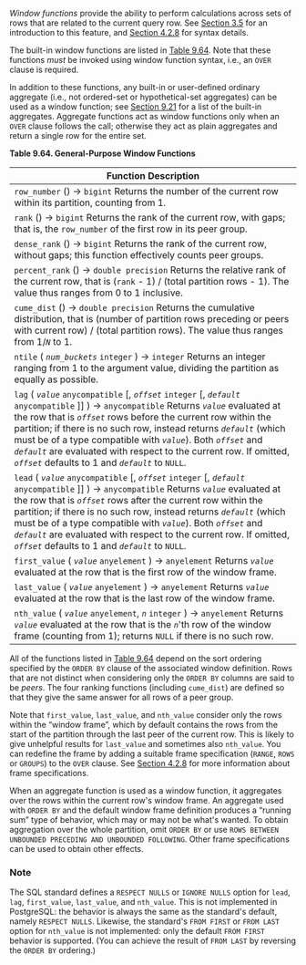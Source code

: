 *Window functions* provide the ability to perform calculations across sets of rows that are related to the current query row. See [Section 3.5](https://www.postgresql.org/docs/current/tutorial-window.html) for an introduction to this feature, and [Section 4.2.8](https://www.postgresql.org/docs/current/sql-expressions.html#SYNTAX-WINDOW-FUNCTIONS) for syntax details.

The built-in window functions are listed in [Table 9.64](https://www.postgresql.org/docs/current/functions-window.html#FUNCTIONS-WINDOW-TABLE). Note that these functions *must* be invoked using window function syntax, i.e., an `OVER` clause is required.

In addition to these functions, any built-in or user-defined  ordinary aggregate (i.e., not ordered-set or hypothetical-set  aggregates) can be used as a window function; see [Section 9.21](https://www.postgresql.org/docs/current/functions-aggregate.html) for a list of the built-in aggregates. Aggregate functions act as window functions only when an `OVER` clause follows the call; otherwise they act as plain aggregates and return a single row for the entire set.

**Table 9.64. General-Purpose Window Functions**

| Function              Description                            |
| ------------------------------------------------------------ |
| `row_number` () → `bigint`              Returns the number of the current row within its partition, counting from 1. |
| `rank` () → `bigint`              Returns the rank of the current row, with gaps; that is, the `row_number` of the first row in its peer group. |
| `dense_rank` () → `bigint`              Returns the rank of the current row, without gaps; this function effectively counts peer groups. |
| `percent_rank` () → `double precision`              Returns the relative rank of the current row, that is (`rank` - 1) / (total partition rows - 1). The value thus ranges from 0 to 1 inclusive. |
| `cume_dist` () → `double precision`              Returns the cumulative distribution, that is (number of partition rows preceding or peers with current row) / (total partition  rows). The value thus ranges from 1/*`N`* to 1. |
| `ntile` ( *`num_buckets`* `integer` ) → `integer`              Returns an integer ranging from 1 to the argument value, dividing the partition as equally as possible. |
| `lag` ( *`value`* `anycompatible` [, *`offset`* `integer` [, *`default`* `anycompatible` ]] ) → `anycompatible`              Returns *`value`* evaluated at the row that is *`offset`* rows before the current row within the partition; if there is no such row, instead returns *`default`* (which must be of a type compatible with *`value`*). Both *`offset`* and *`default`* are evaluated with respect to the current row. If omitted, *`offset`* defaults to 1 and *`default`* to `NULL`. |
| `lead` ( *`value`* `anycompatible` [, *`offset`* `integer` [, *`default`* `anycompatible` ]] ) → `anycompatible`              Returns *`value`* evaluated at the row that is *`offset`* rows after the current row within the partition; if there is no such row, instead returns *`default`* (which must be of a type compatible with *`value`*). Both *`offset`* and *`default`* are evaluated with respect to the current row. If omitted, *`offset`* defaults to 1 and *`default`* to `NULL`. |
| `first_value` ( *`value`* `anyelement` ) → `anyelement`              Returns *`value`* evaluated at the row that is the first row of the window frame. |
| `last_value` ( *`value`* `anyelement` ) → `anyelement`              Returns *`value`* evaluated at the row that is the last row of the window frame. |
| `nth_value` ( *`value`* `anyelement`, *`n`* `integer` ) → `anyelement`              Returns *`value`* evaluated at the row that is the *`n`*'th row of the window frame (counting from 1); returns `NULL` if there is no such row. |

All of the functions listed in [Table 9.64](https://www.postgresql.org/docs/current/functions-window.html#FUNCTIONS-WINDOW-TABLE) depend on the sort ordering specified by the `ORDER BY` clause of the associated window definition. Rows that are not distinct when considering only the `ORDER BY` columns are said to be *peers*. The four ranking functions (including `cume_dist`) are defined so that they give the same answer for all rows of a peer group.

Note that `first_value`, `last_value`, and `nth_value` consider only the rows within the “window frame”, which by default contains the rows from the start of the partition  through the last peer of the current row. This is likely to give  unhelpful results for `last_value` and sometimes also `nth_value`. You can redefine the frame by adding a suitable frame specification (`RANGE`, `ROWS` or `GROUPS`) to the `OVER` clause. See [Section 4.2.8](https://www.postgresql.org/docs/current/sql-expressions.html#SYNTAX-WINDOW-FUNCTIONS) for more information about frame specifications.

When an aggregate function is used as a window function, it  aggregates over the rows within the current row's window frame. An  aggregate used with `ORDER BY` and the default window frame definition produces a “running sum” type of behavior, which may or may not be what's wanted. To obtain aggregation over the whole partition, omit `ORDER BY` or use `ROWS BETWEEN UNBOUNDED PRECEDING AND UNBOUNDED FOLLOWING`. Other frame specifications can be used to obtain other effects.

### Note

The SQL standard defines a `RESPECT NULLS` or `IGNORE NULLS` option for `lead`, `lag`, `first_value`, `last_value`, and `nth_value`. This is not implemented in PostgreSQL: the behavior is always the same as the standard's default, namely `RESPECT NULLS`. Likewise, the standard's `FROM FIRST` or `FROM LAST` option for `nth_value` is not implemented: only the default `FROM FIRST` behavior is supported. (You can achieve the result of `FROM LAST` by reversing the `ORDER BY` ordering.)